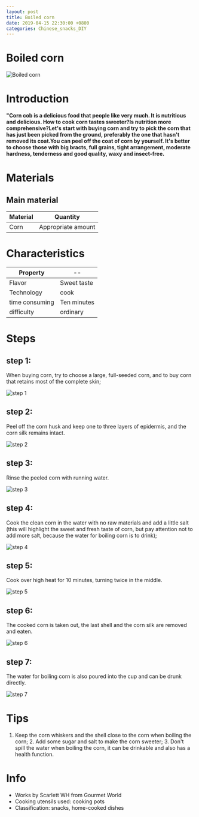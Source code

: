 ```yaml
---
layout: post
title: Boiled corn
date: 2019-04-15 22:30:00 +0800
categories: Chinese_snacks_DIY
---
```


# Boiled corn

![Boiled corn]({{site.baseurl}}/img/336534/336534.jpg)

# Introduction

**"Corn cob is a delicious food that people like very much. It is nutritious and delicious. How to cook corn tastes sweeter?Is nutrition more comprehensive?Let's start with buying corn and try to pick the corn that has just been picked from the ground, preferably the one that hasn't removed its coat.You can peel off the coat of corn by yourself. It's better to choose those with big bracts, full grains, tight arrangement, moderate hardness, tenderness and good quality, waxy and insect-free.**

# Materials


## Main material

Material|Quantity
--|--
Corn|Appropriate amount

# Characteristics

Property|--
--|--
Flavor|Sweet taste
Technology|cook
time consuming|Ten minutes
difficulty|ordinary

# Steps

## step 1:

When buying corn, try to choose a large, full-seeded corn, and to buy corn that retains most of the complete skin;

![step 1]({{site.baseurl}}/img/336534/1.jpg)

## step 2:

Peel off the corn husk and keep one to three layers of epidermis, and the corn silk remains intact.

![step 2]({{site.baseurl}}/img/336534/2.jpg)

## step 3:

Rinse the peeled corn with running water.

![step 3]({{site.baseurl}}/img/336534/3.jpg)

## step 4:

Cook the clean corn in the water with no raw materials and add a little salt (this will highlight the sweet and fresh taste of corn, but pay attention not to add more salt, because the water for boiling corn is to drink);

![step 4]({{site.baseurl}}/img/336534/4.jpg)

## step 5:

Cook over high heat for 10 minutes, turning twice in the middle.

![step 5]({{site.baseurl}}/img/336534/5.jpg)

## step 6:

The cooked corn is taken out, the last shell and the corn silk are removed and eaten.

![step 6]({{site.baseurl}}/img/336534/6.jpg)

## step 7:

The water for boiling corn is also poured into the cup and can be drunk directly.

![step 7]({{site.baseurl}}/img/336534/7.jpg)

# Tips

1. Keep the corn whiskers and the shell close to the corn when boiling the corn; 2. Add some sugar and salt to make the corn sweeter; 3. Don't spill the water when boiling the corn, it can be drinkable and also has a health function.

# Info

- Works by Scarlett WH from Gourmet World
- Cooking utensils used: cooking pots
- Classification: snacks, home-cooked dishes